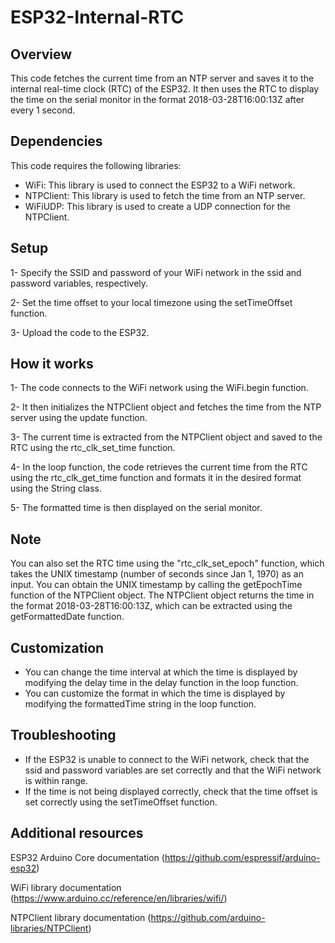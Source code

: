 # ESP32-Internal-RTC

## Overview
This code fetches the current time from an NTP server and saves it to the internal real-time clock (RTC) of the ESP32. It then uses the RTC to display the time on the serial monitor in the format 2018-03-28T16:00:13Z after every 1 second.

## Dependencies
This code requires the following libraries:

- WiFi: This library is used to connect the ESP32 to a WiFi network.
- NTPClient: This library is used to fetch the time from an NTP server.
- WiFiUDP: This library is used to create a UDP connection for the NTPClient.

## Setup
1- Specify the SSID and password of your WiFi network in the ssid and password variables, respectively.

2- Set the time offset to your local timezone using the setTimeOffset function.

3- Upload the code to the ESP32.

## How it works
1- The code connects to the WiFi network using the WiFi.begin function.

2- It then initializes the NTPClient object and fetches the time from the NTP server using the update function.

3- The current time is extracted from the NTPClient object and saved to the RTC using the rtc_clk_set_time function.

4- In the loop function, the code retrieves the current time from the RTC using the rtc_clk_get_time function and formats it in the desired format using the String class.

5- The formatted time is then displayed on the serial monitor.

## Note
You can also set the RTC time using the "rtc_clk_set_epoch" function, which takes the UNIX timestamp (number of seconds since Jan 1, 1970) as an input. You can obtain the UNIX timestamp by calling the getEpochTime function of the NTPClient object.
The NTPClient object returns the time in the format 2018-03-28T16:00:13Z, which can be extracted using the getFormattedDate function.

## Customization
- You can change the time interval at which the time is displayed by modifying the delay time in the delay function in the loop function.
- You can customize the format in which the time is displayed by modifying the formattedTime string in the loop function.

## Troubleshooting
- If the ESP32 is unable to connect to the WiFi network, check that the ssid and password variables are set correctly and that the WiFi network is within range.
- If the time is not being displayed correctly, check that the time offset is set correctly using the setTimeOffset function.

## Additional resources

ESP32 Arduino Core documentation (<https://github.com/espressif/arduino-esp32>)

WiFi library documentation (<https://www.arduino.cc/reference/en/libraries/wifi/>)

NTPClient library documentation (<https://github.com/arduino-libraries/NTPClient>)

